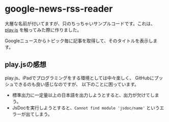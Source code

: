 google-news-rss-reader
======================

大層な名前が付いてますが、只のちっちゃいサンプルコードです。これは、
[play.js](https://apps.apple.com/jp/app/play-js-javascript-ide/id1423330822)
を触ってみた際に作りました。

Googleニュースからトピック毎に記事を取得して、そのタイトルを表示します。

play.jsの感想
------------

play.js、iPadでプログラミングをする環境としては中々楽しく、
GitHubにプッシュできるのも良い感じなのですが、
以下のことに困っています。

* 標準出力に一定量以上の日本語を出力しようとすると、出力が欠けてしまう。
* JsDocを実行しようとすると、`Cannot find module 'jsdoc/name'` というエラーが出てしまう。
